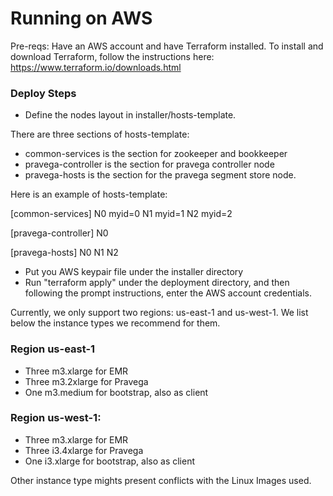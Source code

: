 <!--
Copyright (c) 2017 Dell Inc., or its subsidiaries. All Rights Reserved.

Licensed under the Apache License, Version 2.0 (the "License");
you may not use this file except in compliance with the License.
You may obtain a copy of the License at

    http://www.apache.org/licenses/LICENSE-2.0
-->
# Running on AWS

Pre-reqs: Have an AWS account and have Terraform installed. To install and download Terraform, follow the instructions here:
https://www.terraform.io/downloads.html

### Deploy Steps
- Define the nodes layout in installer/hosts-template.

There are three sections of hosts-template:
- common-services is the section for zookeeper and bookkeeper
- pravega-controller is the section for pravega controller node
- pravega-hosts is the section for the pravega segment store node.

Here is an example of hosts-template:

[common-services]
N0 myid=0
N1 myid=1
N2 myid=2

[pravega-controller]
N0

[pravega-hosts]
N0
N1
N2

- Put you AWS keypair file under the installer directory
- Run "terraform apply" under the deployment directory, and then following the prompt instructions, enter the AWS account credentials.

Currently, we only support two regions: us-east-1 and us-west-1. We list below the instance types we recommend for them.

### Region us-east-1
- Three m3.xlarge for EMR
- Three m3.2xlarge for Pravega
- One m3.medium for bootstrap, also as client

### Region us-west-1:
- Three m3.xlarge for EMR
- Three i3.4xlarge for Pravega
- One i3.xlarge for bootstrap, also as client

Other instance type mights present conflicts with the Linux Images used.
